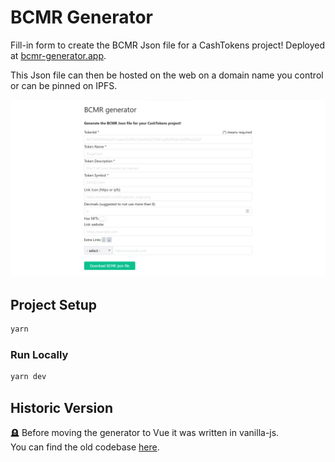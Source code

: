 # BCMR Generator

Fill-in form to create the BCMR Json file for a CashTokens project! Deployed at [bcmr-generator.app](https://bcmr-generator.app/).

This Json file can then be hosted on the web on a domain name you control or can be pinned on IPFS.

![Screenshot0](./screenshots/Screenshot0.png)

## Project Setup

```sh
yarn
```

### Run Locally

```sh
yarn dev
```

## Historic Version

🪦 Before moving the generator to Vue it was written in vanilla-js. <br>
You can find the old codebase [here](https://github.com/mr-zwets/bcmr-generator-vanillaJS).

